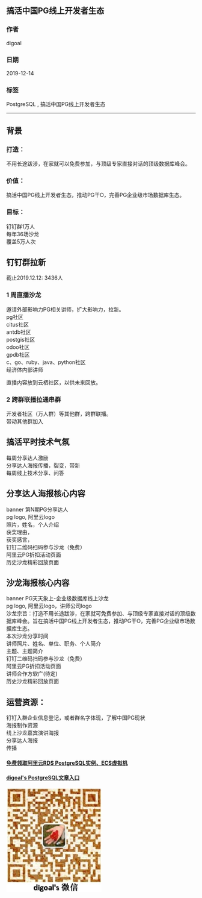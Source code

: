 ## 搞活中国PG线上开发者生态        
                                                                           
### 作者                                                                           
digoal                                                                           
                                                                           
### 日期                                                                           
2019-12-14                                                                         
                                                                           
### 标签                                                                           
PostgreSQL , 搞活中国PG线上开发者生态              
                                                                           
----                                                                           
                                                                           
## 背景           
### 打造：  
不用长途跋涉，在家就可以免费参加，与顶级专家直接对话的顶级数据库峰会。  
  
### 价值：  
搞活中国PG线上开发者生态，推动PG干O，完善PG企业级市场数据库生态。  
  
### 目标：  
钉钉群1万人  
每年36场沙龙  
覆盖5万人次    
  
## 钉钉群拉新  
截止2019.12.12: 3436人  
  
### 1 周直播沙龙  
邀请外部影响力PG相关讲师，扩大影响力，拉新。  
pg社区  
citus社区  
antdb社区  
postgis社区  
odoo社区  
gpdb社区  
c、go、ruby、java、python社区  
经济体内部讲师  
  
直播内容放到云栖社区，以供未来回放。  
  
### 2 跨群联播拉通串群  
开发者社区（万人群）等其他群，跨群联播。  
带动其他群加入  
  
## 搞活平时技术气氛  
每周分享达人激励  
分享达人海报传播，裂变，带新  
每周线上技术分享、问答  
  
## 分享达人海报核心内容  
banner 第N期PG分享达人   
pg logo, 阿里云logo   
照片，姓名，个人介绍  
获奖理由，  
获奖感言，  
钉钉二维码扫码参与沙龙（免费）  
阿里云PG折扣活动页面  
历史沙龙精彩回放页面  
  
## 沙龙海报核心内容  
banner PG天天象上-企业级数据库线上沙龙   
pg logo, 阿里云logo，讲师公司logo  
沙龙宗旨：打造不用长途跋涉，在家就可免费参加、与顶级专家直接对话的顶级数据库峰会。旨在搞活中国PG线上开发者生态，推动PG干O，完善PG企业级市场数据库生态。  
本次沙龙分享时间  
讲师照片、姓名、单位、职务、个人简介  
主题、主题简介  
钉钉二维码扫码参与沙龙（免费）  
阿里云PG折扣活动页面  
讲师合作方软广(待定)  
历史沙龙精彩回放页面  
  
## 运营资源：  
钉钉入群企业信息登记，或者群名字体现，了解中国PG现状  
海报制作资源  
线上沙龙嘉宾演讲海报  
分享达人海报  
传播  
  
  
#### [免费领取阿里云RDS PostgreSQL实例、ECS虚拟机](https://free.aliyun.com/ "57258f76c37864c6e6d23383d05714ea")
  
  
#### [digoal's PostgreSQL文章入口](https://github.com/digoal/blog/blob/master/README.md "22709685feb7cab07d30f30387f0a9ae")
  
  
![digoal's weixin](../pic/digoal_weixin.jpg "f7ad92eeba24523fd47a6e1a0e691b59")
  
